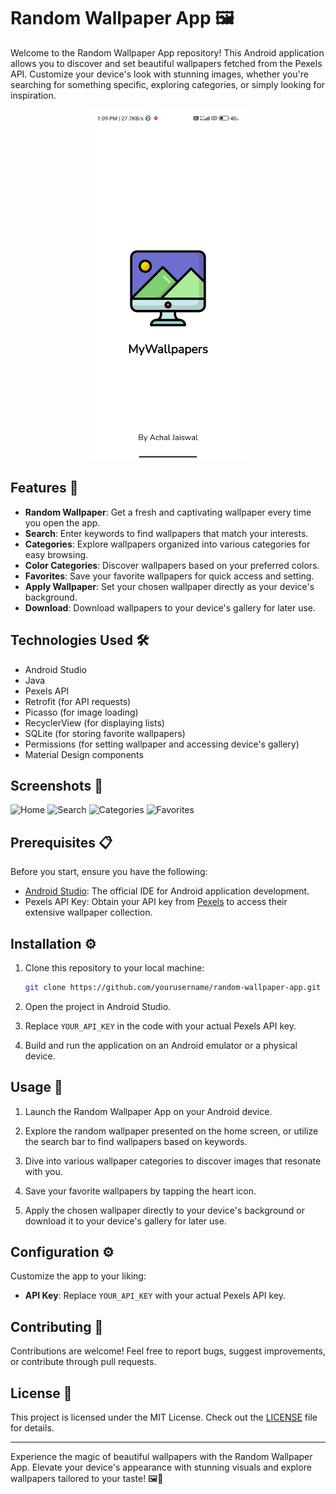 # Random Wallpaper App 🖼️

Welcome to the Random Wallpaper App repository! This Android application allows you to discover and set beautiful wallpapers fetched from the Pexels API. Customize your device's look with stunning images, whether you're searching for something specific, exploring categories, or simply looking for inspiration.

<p align="center">
  <img src="screenshots/Screenshot_2023-08-21-13-09-10-118_com.example.mywallpapers.jpg" alt="Random Wallpaper App Preview" width="50%">
</p>

## Features 🌟

- **Random Wallpaper**: Get a fresh and captivating wallpaper every time you open the app.
- **Search**: Enter keywords to find wallpapers that match your interests.
- **Categories**: Explore wallpapers organized into various categories for easy browsing.
- **Color Categories**: Discover wallpapers based on your preferred colors.
- **Favorites**: Save your favorite wallpapers for quick access and setting.
- **Apply Wallpaper**: Set your chosen wallpaper directly as your device's background.
- **Download**: Download wallpapers to your device's gallery for later use.

## Technologies Used 🛠️

- Android Studio
- Java
- Pexels API
- Retrofit (for API requests)
- Picasso (for image loading)
- RecyclerView (for displaying lists)
- SQLite (for storing favorite wallpapers)
- Permissions (for setting wallpaper and accessing device's gallery)
- Material Design components

## Screenshots 📸

![Home](screenshots/screenshot_home.png)
![Search](screenshots/screenshot_search.png)
![Categories](screenshots/screenshot_categories.png)
![Favorites](screenshots/screenshot_favorites.png)

## Prerequisites 📋

Before you start, ensure you have the following:

- [Android Studio](https://developer.android.com/studio): The official IDE for Android application development.
- Pexels API Key: Obtain your API key from [Pexels](https://www.pexels.com/api/) to access their extensive wallpaper collection.

## Installation ⚙️

1. Clone this repository to your local machine:

    ```bash
    git clone https://github.com/yourusername/random-wallpaper-app.git
    ```

2. Open the project in Android Studio.

3. Replace `YOUR_API_KEY` in the code with your actual Pexels API key.

4. Build and run the application on an Android emulator or a physical device.

## Usage 🚀

1. Launch the Random Wallpaper App on your Android device.

2. Explore the random wallpaper presented on the home screen, or utilize the search bar to find wallpapers based on keywords.

3. Dive into various wallpaper categories to discover images that resonate with you.

4. Save your favorite wallpapers by tapping the heart icon.

5. Apply the chosen wallpaper directly to your device's background or download it to your device's gallery for later use.

## Configuration ⚙️

Customize the app to your liking:

- **API Key**: Replace `YOUR_API_KEY` with your actual Pexels API key.

## Contributing 👥

Contributions are welcome! Feel free to report bugs, suggest improvements, or contribute through pull requests.

## License 📜

This project is licensed under the MIT License. Check out the [LICENSE](LICENSE) file for details.

---

Experience the magic of beautiful wallpapers with the Random Wallpaper App. Elevate your device's appearance with stunning visuals and explore wallpapers tailored to your taste! 🖼️🌈
